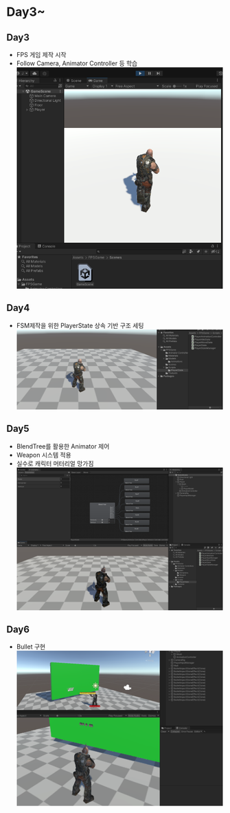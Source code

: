 # Day3~

## Day3
- FPS 게임 제작 시작
- Follow Camera, Animator Controller 등 학습
![Day3](3.png)


## Day4
- FSM제작을 위한 PlayerState 상속 기반 구조 세팅
![Day4](4.png)

## Day5
- BlendTree를 활용한 Animator 제어
- Weapon 시스템 적용
- 실수로 캐릭터 머터리얼 망가짐
![Day5](5.png)

## Day6
- Bullet 구현
![Day6](6.png)